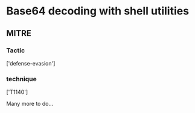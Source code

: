 # Base64 decoding with shell utilities

## MITRE

### Tactic
['defense-evasion']

### technique
['T1140']

Many more to do...
